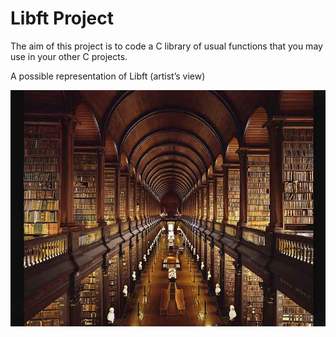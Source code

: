 # Libft Project

The aim of this project is to code a C library of usual functions that you may use in your other C projects.

A possible representation of Libft (artist’s view)

![Screenshot](files/lib.jpg)
